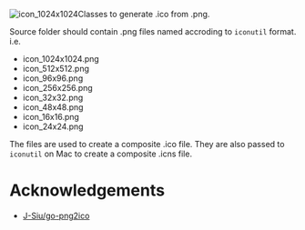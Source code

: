 ![icon_1024x1024](https://github.com/miyako/4d-class-png2ico/assets/1725068/a807103e-36db-4c92-8801-58650c6bb60b)Classes to generate .ico from .png.

Source folder should contain .png files named accroding to `iconutil` format. i.e.

* icon_1024x1024.png
* icon_512x512.png
* icon_96x96.png
* icon_256x256.png
* icon_32x32.png
* icon_48x48.png
* icon_16x16.png
* icon_24x24.png

The files are used to create a composite .ico file. They are also passed to `iconutil` on Mac to create a composite .icns file.

# Acknowledgements

* [J-Siu/go-png2ico](https://github.com/J-Siu/go-png2ico)

